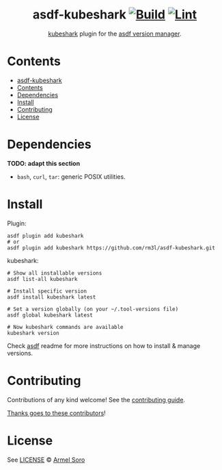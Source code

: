 <div align="center">

# asdf-kubeshark [![Build](https://github.com/rm3l/asdf-kubeshark/actions/workflows/build.yml/badge.svg)](https://github.com/rm3l/asdf-kubeshark/actions/workflows/build.yml) [![Lint](https://github.com/rm3l/asdf-kubeshark/actions/workflows/lint.yml/badge.svg)](https://github.com/rm3l/asdf-kubeshark/actions/workflows/lint.yml)

[kubeshark](https://github.com/kubeshark/kubeshark) plugin for the [asdf version manager](https://asdf-vm.com).

</div>

# Contents

- [asdf-kubeshark  ](#asdf-kubeshark--)
- [Contents](#contents)
- [Dependencies](#dependencies)
- [Install](#install)
- [Contributing](#contributing)
- [License](#license)

# Dependencies

**TODO: adapt this section**

- `bash`, `curl`, `tar`: generic POSIX utilities.

# Install

Plugin:

```shell
asdf plugin add kubeshark
# or
asdf plugin add kubeshark https://github.com/rm3l/asdf-kubeshark.git
```

kubeshark:

```shell
# Show all installable versions
asdf list-all kubeshark

# Install specific version
asdf install kubeshark latest

# Set a version globally (on your ~/.tool-versions file)
asdf global kubeshark latest

# Now kubeshark commands are available
kubeshark version
```

Check [asdf](https://github.com/asdf-vm/asdf) readme for more instructions on how to
install & manage versions.

# Contributing

Contributions of any kind welcome! See the [contributing guide](contributing.md).

[Thanks goes to these contributors](https://github.com/rm3l/asdf-kubeshark/graphs/contributors)!

# License

See [LICENSE](LICENSE) © [Armel Soro](https://github.com/rm3l/)

